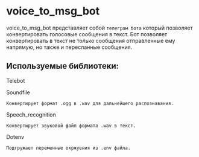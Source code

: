 # voice_to_msg_bot

voice_to_msg_bot представляет собой `телеграм бота` который позволяет конвертировать голосовые сообщения в текст.
Бот позволяет конвертировать в текст не только сообщения отправленные ему напрямую, но также и пересланные сообщения.

## Используемые библиотеки:

Telebot

Soundfile
```
Конвертирует формат .ogg в .wav для дальнейшего распознавания.
```

Speech_recognition
```
Конвертирует звуковой файл формата .wav в текст.
```

Dotenv
```
Подгружает переменные окржуения из .env файла.
```